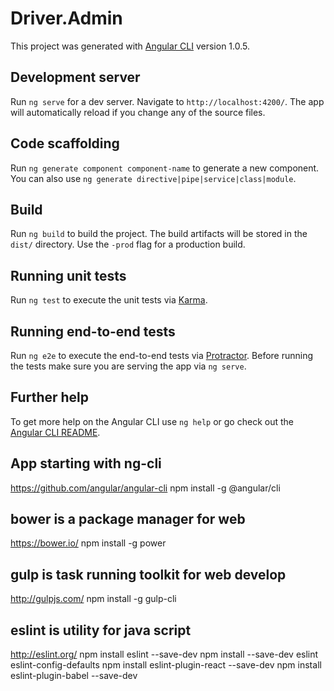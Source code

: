 # Driver.Admin

This project was generated with [Angular CLI](https://github.com/angular/angular-cli) version 1.0.5.

## Development server

Run `ng serve` for a dev server. Navigate to `http://localhost:4200/`. The app will automatically reload if you change any of the source files.

## Code scaffolding

Run `ng generate component component-name` to generate a new component. You can also use `ng generate directive|pipe|service|class|module`.

## Build

Run `ng build` to build the project. The build artifacts will be stored in the `dist/` directory. Use the `-prod` flag for a production build.

## Running unit tests

Run `ng test` to execute the unit tests via [Karma](https://karma-runner.github.io).

## Running end-to-end tests

Run `ng e2e` to execute the end-to-end tests via [Protractor](http://www.protractortest.org/).
Before running the tests make sure you are serving the app via `ng serve`.

## Further help

To get more help on the Angular CLI use `ng help` or go check out the [Angular CLI README](https://github.com/angular/angular-cli/blob/master/README.md).


## App starting with ng-cli
https://github.com/angular/angular-cli
npm install -g @angular/cli

## bower is a package manager for web
https://bower.io/
npm install -g power

## gulp is task running toolkit for web develop
http://gulpjs.com/
npm install -g gulp-cli

## eslint is utility for java script
http://eslint.org/
npm install eslint --save-dev
npm install --save-dev eslint eslint-config-defaults
npm install eslint-plugin-react --save-dev
npm install eslint-plugin-babel --save-dev